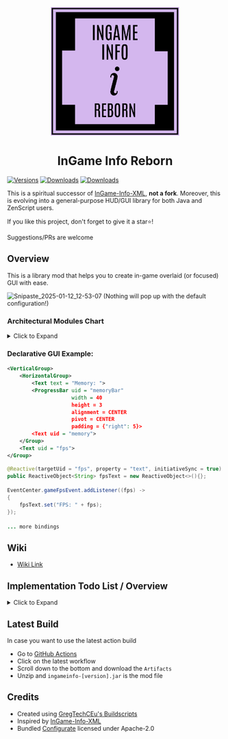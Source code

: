 <div align="center">
  <img src="logo.png" alt="Your Image" width="300"/>
  <h1>InGame Info Reborn</h1>
</div>

[![Versions](https://img.shields.io/curseforge/game-versions/1171541?logo=curseforge&label=Game%20Version)](https://www.curseforge.com/minecraft/mc-mods/ingame-info-reborn)
[![Downloads](https://img.shields.io/curseforge/dt/1171541?logo=curseforge&label=Downloads)](https://www.curseforge.com/minecraft/mc-mods/ingame-info-reborn)
[![Downloads](https://img.shields.io/modrinth/dt/ingame-info-reborn?logo=modrinth&label=Downloads)](https://modrinth.com/mod/ingame-info-reborn)

This is a spiritual successor of [InGame-Info-XML](https://github.com/Lunatrius/InGame-Info-XML), **not a fork**. Moreover, this is evolving into a general-purpose HUD/GUI library for both Java and ZenScript users.

If you like this project, don't forget to give it a star⭐!

Suggestions/PRs are welcome

## Overview
This is a library mod that helps you to create in-game overlaid (or focused) GUI with ease.

![Snipaste_2025-01-12_12-53-07](https://github.com/user-attachments/assets/581f0727-bba8-4ff5-9780-8fdbfaf587fd)
(Nothing will pop up with the default configuration!)

### Architectural Modules Chart

<details>
<summary>Click to Expand</summary>

| Module                             | Role                                                             | Status        |
|------------------------------------|------------------------------------------------------------------|---------------|
| **MVVM Base**                      | Separates logic (ViewModel) from rendering (View)                | ✅ Done        |
| **XML-Style DSL For View**         | Declarative XML-style layout to build static UI trees            | ✅ Done        |
| **Reactive Binding**               | View reacts to changes in ViewModel automatically                | ✅ Done        |
| **Compose (Powered by Slot)**      | Immediate-mode UI embedded in ViewModel                          | ⚠️ Partially  |
| **Snapshot Diffing**               | Virtual tree diffing for Compose-based UI                        | ✅ Done        |
| **Shared Context**                 | Shared runtime context between ViewModel and Compose blocks      | ✅ Done        |
| **DOM-Like Event System**          | Input propagation and event capturing/bubbling                   | ✅ Done        |
| **Interactable Control**           | Captures input, intercepts propagation (works with Event System) | ✅ Done        |
| **Fixed / Render Update**          | Dual update loop for logic vs animation                          | ✅ Done        |
| **Annotation Driven Lerp Utility** | Utility for smooth interpolation during render updates           | ✅ Done        |
| **Transition API**                 | Externally trigger view transitions                              | 🚧 Planned    |
| **Theme Manager**                  | Global theme system (colors, font scale, etc)                    | ✅ Mostly Done |
| **Render Op Queue**                | Abstract draw commands for controls                              | ✅ Done        |
| **Modal Layer**                    | Stack-based modal / dialog system                                | 🚧 Planned    |

</details>

### Declarative GUI Example:
```xml
<VerticalGroup>
    <HorizontalGroup>
        <Text text = "Memory: ">
        <ProgressBar uid = "memoryBar" 
                     width = 40 
                     height = 3 
                     alignment = CENTER 
                     pivot = CENTER 
                     padding = {"right": 5}>
        <Text uid = "memory">
    </Group>
    <Text uid = "fps">
</Group>
```
```java
@Reactive(targetUid = "fps", property = "text", initiativeSync = true)
public ReactiveObject<String> fpsText = new ReactiveObject<>(){};

EventCenter.gameFpsEvent.addListener((fps) ->
{
    fpsText.set("FPS: " + fps);
});

... more bindings
```

## Wiki
- [Wiki Link](https://tttsaurus.github.io/Ingame-Info-Reborn-Wiki/)

## Implementation Todo List / Overview
<details>
<summary>Click to Expand</summary>

_**Currently working on the architecture.**_<br>
_**Not adding controls or QoL updates.**_

My Detailed Todo List:
- https://trello.com/b/MTLHeyGn/ingameinfo

Implementation Overview:
- Add framebuffer to the GUI rendering life cycle (✔)
- Introduce a custom GUI container (✔)
- Maintain a list of GUI containers so that GUIs can stack together (✔)
- A GUI container can be ingame-overlaid/focused (runtime switchable) (✔)
- Introduce feature-rich GUI layout
  - Pivot (✔)
  - Alignment (✔)
  - Padding (✔)
  - Horizontal Group (stack elements horizontally) (✔)
  - Vertical Group (stack elements vertically) (✔)
  - Sized Group (✔)
  - Nesting Groups (group in group) (✔)
  - Adaptive Group (fit elements into it adaptively)
  - Foldout Group
  - Draggable Group
- Add controls like text, button, input field, etc.
  - Text (✔)
  - Sliding Text (✔)
  - Anim Text (✔)
  - Button (✔)
  - Checkbox
  - Input Field
  - Image (✔)
  - Url Image (✔)
  - GIF
  - Slide Bar
  - Progress Bar (✔)
  - Item (✔)
- Add CrT/Zenscript support (✔)
- Ingame spotify support (go to wiki for details) (✔)

</details>

## Latest Build
In case you want to use the latest action build
- Go to [GitHub Actions](https://github.com/tttsaurus/Ingame-Info-Reborn/actions)
- Click on the latest workflow
- Scroll down to the bottom and download the `Artifacts`
- Unzip and `ingameinfo-[version].jar` is the mod file

## Credits
- Created using [GregTechCEu's Buildscripts](https://github.com/GregTechCEu/Buildscripts)
- Inspired by [InGame-Info-XML](https://github.com/Lunatrius/InGame-Info-XML)
- Bundled [Configurate](https://github.com/SpongePowered/Configurate) licensed under Apache-2.0
